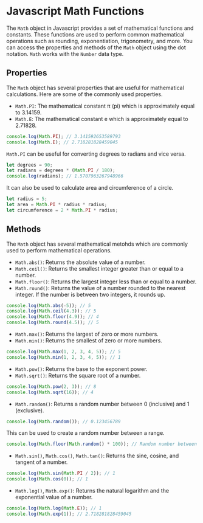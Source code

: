 # Javascript Math Functions

The `Math` object in Javascript provides a set of mathematical functions and constants. These functions are used to perform common mathematical operations such as rounding, exponentiation, trigonometry, and more. You can access the properties and methods of the `Math` object using the dot notation. `Math` works with the `Number` data type.

## Properties

The `Math` object has several properties that are useful for mathematical calculations. Here are some of the commonly used properties.

- `Math.PI`: The mathematical constant π (pi) which is approximately equal to 3.14159.
- `Math.E`: The mathematical constant e which is approximately equal to 2.71828.

```javascript
console.log(Math.PI); // 3.141592653589793
console.log(Math.E); // 2.718281828459045
```

`Math.PI` can be useful for converting degrees to radians and vice versa.

```javascript
let degrees = 90;
let radians = degrees * (Math.PI / 180);
console.log(radians); // 1.5707963267948966
```

It can also be used to calculate area and circumference of a circle.

```javascript
let radius = 5;
let area = Math.PI * radius * radius;
let circumference = 2 * Math.PI * radius;
```

## Methods

The `Math` object has several mathematical metohds which are commonly used to perform mathematical operations.

- `Math.abs()`: Returns the absolute value of a number.
- `Math.ceil()`: Returns the smallest integer greater than or equal to a number.
- `Math.floor()`: Returns the largest integer less than or equal to a number.
- `Math.round()`: Returns the value of a number rounded to the nearest integer. If the number is between two integers, it rounds up.

```javascript
console.log(Math.abs(-5)); // 5
console.log(Math.ceil(4.3)); // 5
console.log(Math.floor(4.9)); // 4
console.log(Math.round(4.5)); // 5
```

- `Math.max()`: Returns the largest of zero or more numbers.
- `Math.min()`: Returns the smallest of zero or more numbers.

```javascript
console.log(Math.max(1, 2, 3, 4, 5)); // 5
console.log(Math.min(1, 2, 3, 4, 5)); // 1
```

- `Math.pow()`: Returns the base to the exponent power.
- `Math.sqrt()`: Returns the square root of a number.

```javascript
console.log(Math.pow(2, 3)); // 8
console.log(Math.sqrt(16)); // 4
```

- `Math.random()`: Returns a random number between 0 (inclusive) and 1 (exclusive).

```javascript
console.log(Math.random()); // 0.123456789
```

This can be used to create a random number between a range.

```javascript
console.log(Math.floor(Math.random() * 100)); // Random number between 0 and 9
```

- `Math.sin()`, `Math.cos()`, `Math.tan()`: Returns the sine, cosine, and tangent of a number.

```javascript
console.log(Math.sin(Math.PI / 2)); // 1
console.log(Math.cos(0)); // 1
```

- `Math.log()`, `Math.exp()`: Returns the natural logarithm and the exponential value of a number.

```javascript
console.log(Math.log(Math.E)); // 1
console.log(Math.exp(1)); // 2.718281828459045
```